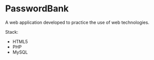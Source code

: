 # PasswordBank
A web application developed to practice the use of web technologies.

Stack:

 - HTML5
 - PHP
 - MySQL

